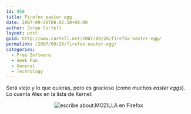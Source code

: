 ```yaml
---
id: 958
title: Firefox easter egg
date: 2007-09-26T08:02:10+00:00
author: Jorge Cortell
layout: post
guid: http://www.cortell.net/2007/09/26/firefox-easter-egg/
permalink: /2007/09/26/firefox-easter-egg/
categories:
  - Free Software
  - Geek Fun
  - General
  - Technology
---
```

Será viejo y lo que quieras, pero es gracioso (como muchos _easter eggs_). Lo cuenta Alex en la lista de Kernel:

<div style="text-align: center">
  <img title="escribe about:MOZILLA en Firefox" alt="escribe about:MOZILLA en Firefox" src="http://farm2.static.flickr.com/1256/1411978658_aeb1b253ca.jpg?v=0" />
</div>